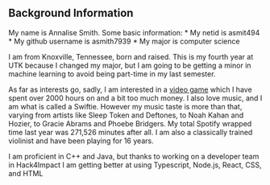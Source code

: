 ## Background Information
My name is Annalise Smith. Some basic information:
    * My netid is asmit494
    * My github username is asmith7939
    * My major is computer science

I am from Knoxville, Tennessee, born and raised. This is my fourth year at UTK because I changed my major, but I am going to be getting a minor in machine learning to avoid being part-time in my last semester. 

As far as interests go, sadly, I am interested in a [video game](https://playvalorant.com/en-us/) which I have spent over 2000 hours on and a bit too much money. I also love music, and I am what is called a Swiftie. However my music taste is more than that, varying from artists like Sleep Token and Deftones, to Noah Kahan and Hozier, to Gracie Abrams and Phoebe Bridgers. My total Spotify wrapped time last year was 271,526 minutes after all. I am also a classically trained violinist and have been playing for 16 years.

I am proficient in C++ and Java, but thanks to working on a developer team in Hack4Impact I am getting better at using Typescript, Node.js, React, CSS, and HTML